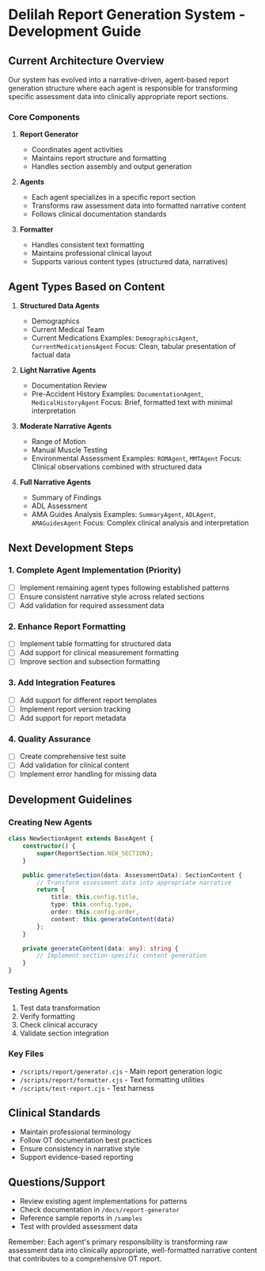 # Delilah Report Generation System - Development Guide

## Current Architecture Overview
Our system has evolved into a narrative-driven, agent-based report generation structure where each agent is responsible for transforming specific assessment data into clinically appropriate report sections.

### Core Components
1. **Report Generator**
   - Coordinates agent activities
   - Maintains report structure and formatting
   - Handles section assembly and output generation

2. **Agents**
   - Each agent specializes in a specific report section
   - Transforms raw assessment data into formatted narrative content
   - Follows clinical documentation standards

3. **Formatter**
   - Handles consistent text formatting
   - Maintains professional clinical layout
   - Supports various content types (structured data, narratives)

## Agent Types Based on Content
1. **Structured Data Agents**
   - Demographics
   - Current Medical Team
   - Current Medications
   Examples: `DemographicsAgent`, `CurrentMedicationsAgent`
   Focus: Clean, tabular presentation of factual data

2. **Light Narrative Agents**
   - Documentation Review
   - Pre-Accident History
   Examples: `DocumentationAgent`, `MedicalHistoryAgent`
   Focus: Brief, formatted text with minimal interpretation

3. **Moderate Narrative Agents**
   - Range of Motion
   - Manual Muscle Testing
   - Environmental Assessment
   Examples: `ROMAgent`, `MMTAgent`
   Focus: Clinical observations combined with structured data

4. **Full Narrative Agents**
   - Summary of Findings
   - ADL Assessment
   - AMA Guides Analysis
   Examples: `SummaryAgent`, `ADLAgent`, `AMAGuidesAgent`
   Focus: Complex clinical analysis and interpretation

## Next Development Steps

### 1. Complete Agent Implementation (Priority)
- [ ] Implement remaining agent types following established patterns
- [ ] Ensure consistent narrative style across related sections
- [ ] Add validation for required assessment data

### 2. Enhance Report Formatting
- [ ] Implement table formatting for structured data
- [ ] Add support for clinical measurement formatting
- [ ] Improve section and subsection formatting

### 3. Add Integration Features
- [ ] Add support for different report templates
- [ ] Implement report version tracking
- [ ] Add support for report metadata

### 4. Quality Assurance
- [ ] Create comprehensive test suite
- [ ] Add validation for clinical content
- [ ] Implement error handling for missing data

## Development Guidelines

### Creating New Agents
```typescript
class NewSectionAgent extends BaseAgent {
    constructor() {
        super(ReportSection.NEW_SECTION);
    }

    public generateSection(data: AssessmentData): SectionContent {
        // Transform assessment data into appropriate narrative
        return {
            title: this.config.title,
            type: this.config.type,
            order: this.config.order,
            content: this.generateContent(data)
        };
    }

    private generateContent(data: any): string {
        // Implement section-specific content generation
    }
}
```

### Testing Agents
1. Test data transformation
2. Verify formatting
3. Check clinical accuracy
4. Validate section integration

### Key Files
- `/scripts/report/generator.cjs` - Main report generation logic
- `/scripts/report/formatter.cjs` - Text formatting utilities
- `/scripts/test-report.cjs` - Test harness

## Clinical Standards
- Maintain professional terminology
- Follow OT documentation best practices
- Ensure consistency in narrative style
- Support evidence-based reporting

## Questions/Support
- Review existing agent implementations for patterns
- Check documentation in `/docs/report-generator`
- Reference sample reports in `/samples`
- Test with provided assessment data

Remember: Each agent's primary responsibility is transforming raw assessment data into clinically appropriate, well-formatted narrative content that contributes to a comprehensive OT report.